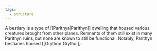 ```yaml
---
tags:
  - structure
---
```

A bestiary is a type of [[Parithya|Parithyn]] dwelling that housed various creatures brought from other planes. Remnants of them still exist in many Parithyn ruins, but none are known to still be functional. Notably, Parithyn bestiaries housed [[Grython|Grythoi]].